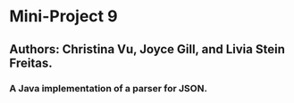 # Mini-Project 9

## Authors: Christina Vu, Joyce Gill, and Livia Stein Freitas.

### A Java implementation of a parser for JSON.

